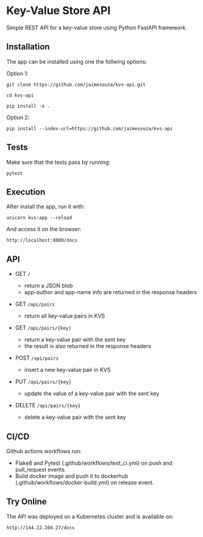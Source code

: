 # Key-Value Store API

Simple REST API for a key-value store using Python FastAPI framework.


## Installation

The app can be installed using one the follwing options:

Option 1:

`git clone https://github.com/jaimesouza/kvs-api.git`

`cd kvs-api`

`pip install -e .`

Option 2:

`pip install --index-url=https://github.com/jaimesouza/kvs-api`

## Tests

Make sure that the tests pass by running:

`pytest`

## Execution

After install the app, run it with:

`unicorn kvs:app --reload`

And access it on the browser:

`http://localhost:8000/docs`

## API

- GET `/`
  - return a JSON blob
  - app-author and app-name info are returned in the response headers

- GET `/api/pairs`
  - return all key-value pairs in KVS

- GET `/api/pairs/{key}`
  - return a key-value pair with the sent key
  - the result is also returned in the response headers

- POST `/api/pairs`
  - insert a new key-value pair in KVS

- PUT `/api/pairs/{key}`
  - update the value of a key-value pair with the sent key

- DELETE `/api/pairs/{key}`
  - delete a key-value pair with the sent key

## CI/CD

Github actions workflows run:

- Flake8 and Pytest (.github/workflows/test_ci.yml) on push and pull_request events.
- Build docker image and push it to dockerhub (.github/workflows/docker-build.yml) on release event.

## Try Online

The API was deployed on a Kubernetes cluster and is available on:

`http://144.22.204.27/docs`
